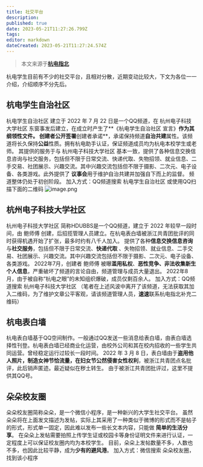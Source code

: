 ```yaml
---
title: 社交平台
description: 
published: true
date: 2023-05-21T11:27:26.799Z
tags: 
editor: markdown
dateCreated: 2023-05-21T11:27:24.574Z
---
```


> 本文来源于[**杭电指北**](https://www.yuque.com/hduer/guide)

杭电学生目前有不少的社交平台，且相对分散，近期变动比较大，下文为各位一一介绍，介绍顺序不分先后。

## 杭电学生自治社区

杭电学生自治社区 建立于 2022 年 7 月 22 日是一个QQ频道，在 杭州电子科技大学社区 东窗事发后建立，在成立时产生了**《杭电学生自治社区
宣言》**作为其纲领性文件。
创建者公开签署**创建者承诺**，承诺保持频道**自治共建**属性。该频道将长久保持**公益**性质。拥有杭电助手认证，保证频道成员均为杭电本校学生或老师。
其提供的服务于与 杭州电子科技大学社区
基本一致，提供了各种信息交换信息咨询与社交服务，包括但不限于日常交流、快递代取、失物招领、就业信息、二手交易、社团展示、兴趣交流。其中兴趣交流包括但不限于摄影、二次元、电子设备、各类游戏。此外提供了
**议事会**用于维护自治共建并加强自下而上的监督。
频道整体仍处于初创阶段。
加入方式：QQ频道搜索 杭电学生自治社区 或使用QQ扫描下面的二维码
![image.png](https://cdn.nlark.com/yuque/0/2022/png/29758599/1659086250301-536655d6-9935-4580-a855-4c06bbb59bf5.png#clientId=ufdede4ba-9b2f-4&from=paste&height=330&id=EI7ZW&originHeight=1235&originWidth=902&originalType=binary&ratio=1&rotation=0&showTitle=false&size=970212&status=done&style=none&taskId=u69ad9c4f-3d49-405c-88d8-883eabb83f8&title=&width=241.33334350585938)

## 杭州电子科技大学社区

杭州电子科技大学社区 简称HDUBBS是一个QQ频道，建立于 2022 年较早一段时间，由 鲍师傅
创建，后招揽管理人员建立。在杭电表白墙被浙江共青团批评的同时获得机遇开始了扩张，最多时约有八千人加入。
提供了各种**信息交换信息咨询**与**社交服务**，包括但不限于日常交流、**快递代取**
、失物招领、就业信息、二手交易、社团展示、兴趣交流。其中兴趣交流包括但不限于摄影、二次元、电子设备、各类游戏。
2022年7月，创建者 鲍师傅 被曝**滥用私权**、**恶性竞争、非法收集新生个人信息**，严重破坏了频道的言论自由，频道管理与成员大量退出。
2022年8月，由于被自称“杭电之眼”的未知组织爆破，成员仅剩百余人。
加入方式：QQ频道搜索 杭州电子科技大学社区
（笔者在上述风波中离开了该频道，无法获取其加入二维码，为了维护文章公平客观，请该频道管理人员，**速速**联系杭电指北补充二维码）

## 杭电表白墙

杭电表白墙基于QQ空间制作。一般通过QQ发送一些消息给表白墙，由表白墙选择性刊登。杭电表白墙已经商业化运营，由校外公司和其在校内招收的一些学生共同运营。曾经稳定运行过较长一段时间。
2022 年 3 月 8 日，表白墙由于**盗用他人照片，制造女神节恰流量，在妇女节公然侵害女性权利**，被浙江共青团点名批评，此后销声匿迹。最近疑似在秽土转生。
由于被浙江共青团批评过，这里不提供其QQ号。

## 朵朵校友圈

朵朵校友圈简称朵朵，是一个微信小程序，是一种新兴的大学生社交平台。
虽然朵朵将在上面发文描述为发帖，实际上其采用了一种类似于微博的形式而不是帖子的形式，形式单一固定，因此难以发布一些长文本内容，只能做
**简单的生活分享**。
在朵朵上发帖需要拍照上传学生证或校园卡等身份证明文件来进行认证，一定程度上可以保证校友圈内均为本校学生。
目前，朵朵上发帖数量不多，人数也不多，也因此比较平静，成为**少有的避风港**。
加入方式：微信搜索 朵朵校友圈，找到该小程序
